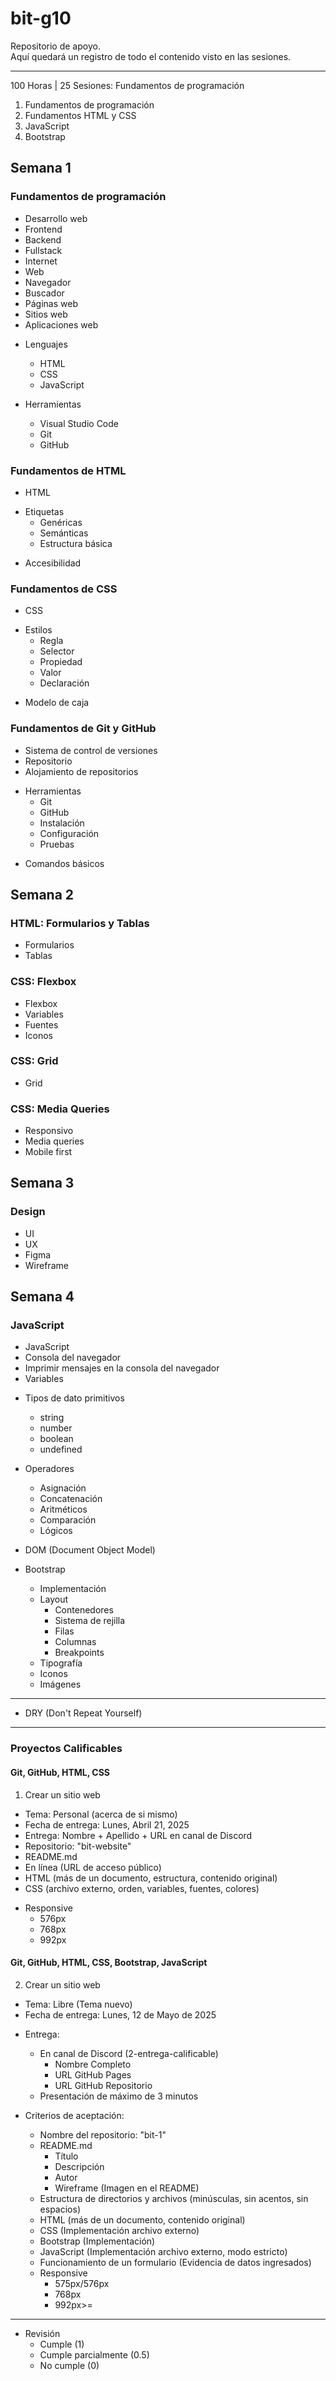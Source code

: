 # bit-g10
Repositorio de apoyo.  
Aquí quedará un registro de todo el contenido visto en las sesiones.

---

100 Horas | 25 Sesiones: Fundamentos de programación

1. Fundamentos de programación
2. Fundamentos HTML y CSS
3. JavaScript
4. Bootstrap
## Semana 1
### Fundamentos de programación
- Desarrollo web
- Frontend
- Backend
- Fullstack
- Internet
- Web
- Navegador
- Buscador
- Páginas web
- Sitios web
- Aplicaciones web

* Lenguajes
  - HTML
  - CSS
  - JavaScript

* Herramientas
  - Visual Studio Code
  - Git
  - GitHub
### Fundamentos de HTML
- HTML

* Etiquetas
  - Genéricas
  - Semánticas
  - Estructura básica

- Accesibilidad
### Fundamentos de CSS
- CSS

* Estilos
  - Regla
  - Selector
  - Propiedad
  - Valor
  - Declaración

- Modelo de caja
### Fundamentos de Git y GitHub
- Sistema de control de versiones
- Repositorio
- Alojamiento de repositorios

* Herramientas
  - Git
  - GitHub
  - Instalación
  - Configuración
  - Pruebas

- Comandos básicos
## Semana 2
### HTML: Formularios y Tablas
- Formularios
- Tablas
### CSS: Flexbox
- Flexbox
- Variables
- Fuentes
- Iconos
### CSS: Grid
- Grid
### CSS: Media Queries
- Responsivo
- Media queries
- Mobile first
## Semana 3
### Design
- UI
- UX
- Figma
- Wireframe
## Semana 4
### JavaScript
- JavaScript
- Consola del navegador
- Imprimir mensajes en la consola del navegador
- Variables
* Tipos de dato primitivos
  - string
  - number
  - boolean
  - undefined
* Operadores
  - Asignación
  - Concatenación
  - Aritméticos
  - Comparación
  - Lógicos
* DOM (Document Object Model)

* Bootstrap
  - Implementación
  * Layout
    - Contenedores
    - Sistema de rejilla
    - Filas
    - Columnas
    - Breakpoints
  - Tipografía
  - Iconos
  - Imágenes

---

- DRY (Don't Repeat Yourself)

---

### Proyectos Calificables
#### Git, GitHub, HTML, CSS
1. Crear un sitio web

- Tema: Personal (acerca de si mismo)
- Fecha de entrega: Lunes, Abril 21, 2025
- Entrega: Nombre + Apellido + URL en canal de Discord
- Repositorio: "bit-website"
- README.md
- En línea (URL de acceso público)
- HTML (más de un documento, estructura, contenido original)
- CSS (archivo externo, orden, variables, fuentes, colores)

* Responsive
  - 576px
  - 768px
  - 992px

#### Git, GitHub, HTML, CSS, Bootstrap, JavaScript
2. Crear un sitio web

- Tema: Libre (Tema nuevo)
- Fecha de entrega: Lunes, 12 de Mayo de 2025
* Entrega:
  * En canal de Discord (2-entrega-calificable)
    - Nombre Completo
    - URL GitHub Pages
    - URL GitHub Repositorio
  - Presentación de máximo de 3 minutos

* Criterios de aceptación:
  - Nombre del repositorio: "bit-1"
  * README.md
    - Título
    - Descripción
    - Autor
    - Wireframe (Imagen en el README)
  - Estructura de directorios y archivos (minúsculas, sin acentos, sin espacios)
  - HTML (más de un documento, contenido original)
  - CSS (Implementación archivo externo)
  - Bootstrap (Implementación)
  - JavaScript (Implementación archivo externo, modo estricto)
  - Funcionamiento de un formulario (Evidencia de datos ingresados)
  * Responsive
    - 575px/576px
    - 768px
    - 992px>=

---

* Revisión
  - Cumple (1)
  - Cumple parcialmente (0.5)
  - No cumple (0)
